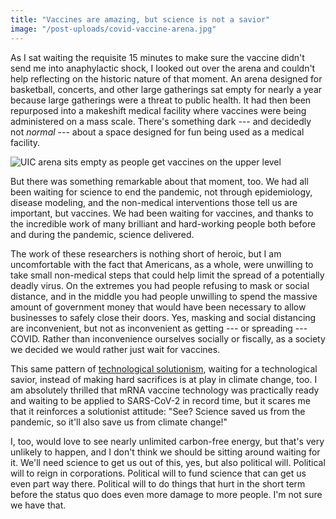 ```yaml
---
title: "Vaccines are amazing, but science is not a savior"
image: "/post-uploads/covid-vaccine-arena.jpg"
---
```


As I sat waiting the requisite 15 minutes to make sure the vaccine didn't send me into anaphylactic shock, I looked out over the arena and couldn't help reflecting on the historic nature of that moment.
An arena designed for basketball, concerts, and other large gatherings sat empty for nearly a year because large gatherings were a threat to public health.
It had then been repurposed into a makeshift medical facility where vaccines were being administered on a mass scale.
There's something dark --- and decidedly not _normal_ --- about a space designed for fun being used as a medical facility.

![UIC arena sits empty as people get vaccines on the upper level]({{site.baseurl}}/post-uploads/covid-vaccine-arena.jpg)

But there was something remarkable about that moment, too.
We had all been waiting for science to end the pandemic, not through epidemiology, disease modeling, and the non-medical interventions those tell us are important, but vaccines.
We had been waiting for vaccines, and thanks to the incredible work of many brilliant and hard-working people both before and during the pandemic, science delivered.

The work of these researchers is nothing short of heroic, but I am uncomfortable with the fact that Americans, as a whole, were unwilling to take small non-medical steps that could help limit the spread of a potentially deadly virus.
On the extremes you had people refusing to mask or social distance, and in the middle you had people unwilling to spend the massive amount of government money that would have been necessary to allow businesses to safely close their doors.
Yes, masking and social distancing are inconvenient, but not as inconvenient as getting --- or spreading --- COVID.
Rather than inconvenience ourselves socially or fiscally, as a society we decided we would rather just wait for vaccines.

This same pattern of [technological solutionism](https://en.wikipedia.org/wiki/Technological_fix), waiting for a technological savior, instead of making hard sacrifices is at play in climate change, too.
I am absolutely thrilled that mRNA vaccine technology was practically ready and waiting to be applied to SARS-CoV-2 in record time, but it scares me that it reinforces a solutionist attitude: "See? Science saved us from the pandemic, so it'll also save us from climate change!"

I, too, would love to see nearly unlimited carbon-free energy, but that's very unlikely to happen, and I don't think we should be sitting around waiting for it.
We'll need science to get us out of this, yes, but also political will.
Political will to reign in corporations.
Political will to fund science that can get us even part way there.
Political will to do things that hurt in the short term before the status quo does even more damage to more people.
I'm not sure we have that.
